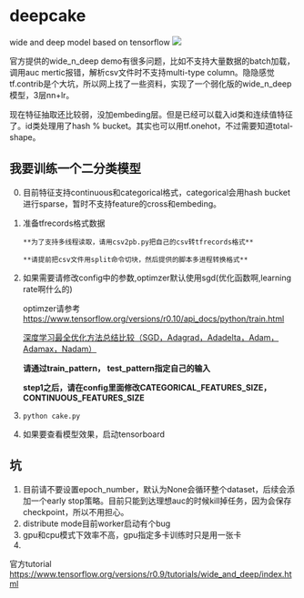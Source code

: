 # deepcake
wide and deep model based on tensorflow
![](https://www.tensorflow.org/versions/r0.9/images/wide_n_deep.svg)

官方提供的wide_n_deep demo有很多问题，比如不支持大量数据的batch加载，调用auc mertic报错，解析csv文件时不支持multi-type column。隐隐感觉tf.contrib是个大坑，所以网上找了一些资料，实现了一个弱化版的wide_n_deep模型，3层nn+lr。

现在特征抽取还比较弱，没加embeding层。但是已经可以载入id类和连续值特征了。id类处理用了hash % bucket。其实也可以用tf.onehot，不过需要知道total-shape。

## 我要训练一个二分类模型
0. 目前特征支持continuous和categorical格式，categorical会用hash bucket进行sparse，暂时不支持feature的cross和embeding。
1. 准备tfrecords格式数据

       **为了支持多线程读取，请用csv2pb.py把自己的csv转tfrecords格式**

       **请提前把csv文件用split命令切块，然后提供的脚本多进程转换格式**

2. 如果需要请修改config中的参数,optimzer默认使用sgd(优化函数啊,learning rate啊什么的)
      
      optimzer请参考
            https://www.tensorflow.org/versions/r0.10/api_docs/python/train.html

      [深度学习最全优化方法总结比较（SGD，Adagrad，Adadelta，Adam，Adamax，Nadam）](https://zhuanlan.zhihu.com/p/22252270)      

            
      **请通过train_pattern， test_pattern指定自己的输入**
      
      **step1之后，请在config里面修改CATEGORICAL_FEATURES_SIZE，CONTINUOUS_FEATURES_SIZE**
      
3. ``` python cake.py ```
4. 如果要查看模型效果，启动tensorboard

## 坑

1. 目前请不要设置epoch_number，默认为None会循环整个dataset，后续会添加一个early stop策略。目前只能到达理想auc的时候kill掉任务，因为会保存checkpoint，所以不用担心。
2. distribute mode目前worker启动有个bug
3. gpu和cpu模式下效率不高，gpu指定多卡训练时只是用一张卡
4. 

官方tutorial
https://www.tensorflow.org/versions/r0.9/tutorials/wide_and_deep/index.html
